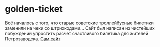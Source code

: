 # golden-ticket

Всё началось с того, что старые советские троллейбусные билетики заменили на чеки со штрихкодами... Сайт был написан из чистейших побуждений упростить расчет счастливого билетика для жителей Петрозаводска. [Сам сайт](https://golden-ticket.brand-shoot.ru)